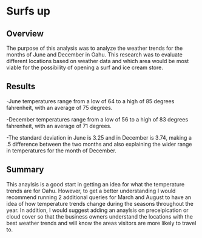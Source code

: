 # Surfs up
## Overview
The purpose of this analysis was to analyze the weather trends for the months of June and December in Oahu.  This research was to evaluate different locations based on weather data and which area would be most viable for the possibility of opening a surf and ice cream store. 

## Results
  -June temperatures range from a low of 64 to a high of 85 degrees fahrenheit, with an average of 75 degrees.
  
  -December temperatures range from a low of 56 to a high of 83 degrees fahrenheit, with an average of 71 degrees.

  -The standard deviation in June is 3.25 and in December is 3.74, making a .5 difference between the two months and also explaining the wider range in temperatures    for the month of December. 
  
## Summary
This anaylsis is a good start in getting an idea for what the temperature trends are for Oahu.  However, to get a better understanding I would recommend running 2 additional queries for March and August to have an idea of how temperature trends change during the seasons throughout the year.  In addition, I would suggest adding an anaylsis on preceipication or cloud cover so that the business owners understand the locations with the best weather trends and will know the areas visitors are more likely to travel to. 
